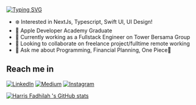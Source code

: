 <a href="https://git.io/typing-svg">
<img src="https://readme-typing-svg.herokuapp.com?font=Fira+Code&size=32&duration=2000&pause=1000&random=true&width=435&lines=Halo!;Hello!;Ciao!;%E3%81%93%E3%82%93%E3%81%AB%E3%81%A1%E3%81%AF;N%C7%90+h%C7%8Eo;%E0%A6%B9%E0%A7%8D%E0%A6%AF%E0%A6%BE%E0%A6%B2%E0%A7%8B;Hola!;Bonjour!;%E0%A4%A8%E0%A4%AE%E0%A4%B8%E0%A5%8D%E0%A4%A4%E0%A5%87;Salom;Li-h%C3%B3" alt="Typing SVG" />
</a>

- ❄️ Interested in NextJs, Typescript, Swift UI, UI Design!
- 🍎 Apple Developer Academy Graduate
- 🔭 Currently working as a Fullstack Engineer on Tower Bersama Group
- 👯 Looking to collaborate on freelance project/fulltime remote working
- 💬 Ask me about Programming, Financial Planning, One Piece👀

## Reach me in
<a href="https://www.linkedin.com/in/harris-fadhilah/" target="_blank"><img alt="LinkedIn" src="https://img.shields.io/badge/Linkedin-blue?style=for-the-badge&logo=Linkedin" /></a>
<a href="https://www.linkedin.com/in/harris-fadhilah/" target="_blank"><img alt="Medium" src="https://img.shields.io/badge/medium-black?style=for-the-badge&logo=medium" /></a>
<a href="https://www.instagram.com/in/harriissf/" target="_blank"><img alt="Instagram" src="https://img.shields.io/badge/instagram-pink?style=for-the-badge&logo=instagram" /></a>

[![Harris Fadhilah 's GitHub stats](https://github-readme-stats.vercel.app/api?username=harisblablabla&count_private=true&show_icons=true&theme=tokyonight)](https://github.com/anuraghazra/github-readme-stats)


<!--
**harisblablabla/harisblablabla** is a ✨ _special_ ✨ repository because its `README.md` (this file) appears on your GitHub profile.

Here are some ideas to get you started:


- 🌱 I’m currently learning ...
- 👯 I’m looking to collaborate on ...
- 🤔 I’m looking for help with ...

- 📫 How to reach me: ...
- 😄 Pronouns: ...
- ⚡ Fun fact: ...
-->
